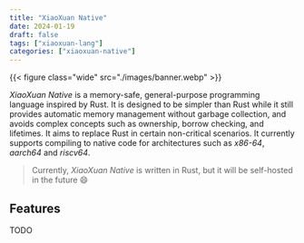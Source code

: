 ```yaml
---
title: "XiaoXuan Native"
date: 2024-01-19
draft: false
tags: ["xiaoxuan-lang"]
categories: ["xiaoxuan-native"]
---
```


{{< figure class="wide" src="./images/banner.webp" >}}

_XiaoXuan Native_ is a memory-safe, general-purpose programming language inspired by Rust. It is designed to be simpler than Rust while it still provides automatic memory management without garbage collection, and avoids complex concepts such as ownership, borrow checking, and lifetimes. It aims to replace Rust in certain non-critical scenarios. It currently supports compiling to native code for architectures such as _x86-64_, _aarch64_ and _riscv64_.

> Currently, _XiaoXuan Native_ is written in Rust, but it will be self-hosted in the future 😄

## Features

TODO